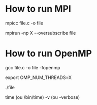 # How to run MPI

mpicc file.c -o file

mpirun -np X --oversubscribe file


# How to run OpenMP

gcc file.c -o file -fopenmp

export OMP_NUM_THREADS=X

./file

time (ou /bin/time) -v (ou -verbose)
